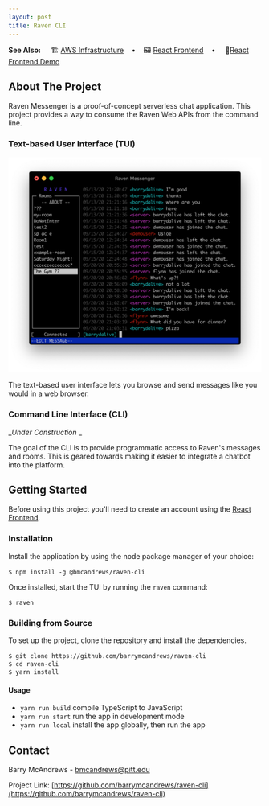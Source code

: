 ```yaml
---
layout: post
title: Raven CLI
---
```


**See Also:** &nbsp;&nbsp;&nbsp;&nbsp;🏗 [AWS Infrastructure](https://github.com/barrymcandrews/raven-iac)&nbsp;&nbsp;&nbsp;&nbsp;•&nbsp;&nbsp;&nbsp;&nbsp;🖼️ [React Frontend](https://github.com/barrymcandrews/raven-react)&nbsp;&nbsp;&nbsp;&nbsp;•&nbsp;&nbsp;&nbsp;&nbsp; 🚀[React Frontend Demo](https://raven.bmcandrews.com)

## About The Project

Raven Messenger is a proof-of-concept serverless chat application. This project provides a way to consume the Raven Web APIs from the command line.

### Text-based User Interface (TUI)

<img src="https://github.com/barrymcandrews/raven-cli/raw/master/docs/raven-cli.png" width="600">

The text-based user interface lets you browse and send messages like you would in a web browser.

### Command Line Interface (CLI)

_*Under Construction* _

The goal of the CLI is to provide programmatic access to Raven's messages and rooms. This is geared towards making it easier to integrate a chatbot into the platform.

## Getting Started

Before using this project you'll need to create an account using the [React Frontend](https://github.com/barrymcandrews/raven-react).

### Installation

Install the application by using the node package manager of your choice:

```
$ npm install -g @bmcandrews/raven-cli
```

Once installed, start the TUI by running the `raven` command:

```
$ raven
```

### Building from Source

To set up the project, clone the repository and install the dependencies.

```
$ git clone https://github.com/barrymcandrews/raven-cli
$ cd raven-cli
$ yarn install
```

#### Usage

- `yarn run build` compile TypeScript to JavaScript
- `yarn run start` run the app in development mode
- `yarn run local` install the app globally, then run the app

## Contact

Barry McAndrews - bmcandrews@pitt.edu

Project Link: [https://github.com/barrymcandrews/raven-cli](https://github.com/barrymcandrews/raven-cli)
